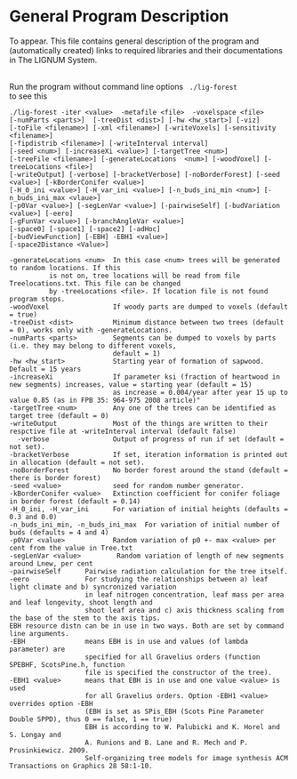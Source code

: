 # General Program Description

To appear. This file contains general description of the program and (automatically created) 
links to required libraries and their documentations in The LIGNUM System.
<br> <br>

Run the program without command line options <CODE> ./lig-forest </CODE> to see this

    ./lig-forest -iter <value>  -metafile <file>  -voxelspace <file>
    [-numParts <parts>]  [-treeDist <dist>] [-hw <hw_start>] [-viz]
    [-toFile <filename>] [-xml <filename>] [-writeVoxels] [-sensitivity <filename>]
    [-fipdistrib <filename>] [-writeInterval interval]
    [-seed <num>] [-increaseXi <value>] [-targetTree <num>]
    [-treeFile <filename>] [-generateLocations  <num>] [-woodVoxel] [-treeLocations <file>]
    [-writeOutput] [-verbose] [-bracketVerbose] [-noBorderForest] [-seed <value>] [-kBorderConifer <value>]
    [-H_0_ini <value>] [-H_var_ini <value>] [-n_buds_ini_min <num>] [-n_buds_ini_max <vlaue>]
    [-p0Var <value>] [-segLenVar <value>] [-pairwiseSelf] [-budVariation <value>] [-eero]
    [-gFunVar <value>] [-branchAngleVar <value>]
    [-space0] [-space1] [-space2] [-adHoc]
    [-budViewFunction] [-EBH] -EBH1 <value>]
    [-space2Distance <Value>]
    
    -generateLocations <num>  In this case <num> trees will be generated to random locations. If this
              is not on, tree locations will be read from file Treelocations.txt. This file can be changed
              by -treeLocations <file>. If location file is not found program stops.
    -woodVoxel                If woody parts are dumped to voxels (default = true)
    -treeDist <dist>          Minimum distance between two trees (default = 0), works only with -generateLocations.  
    -numParts <parts>         Segments can be dumped to voxels by parts (i.e. they may belong to different voxels,
                              default = 1)
    -hw <hw_start>            Starting year of formation of sapwood. Default = 15 years
    -increaseXi               If parameter ksi (fraction of heartwood in new segments) increases, value = starting year (default = 15)
                              as increase = 0.004/year after year 15 up to value 0.85 (as in FPB 35: 964-975 2008 article)"
    -targetTree <num>         Any one of the trees can be identified as target tree (default = 0)
    -writeOutput              Most of the things are written to their respctive file at -writeInterval interval (default false)
      -verbose                Output of progress of run if set (default = not set).
    -bracketVerbose           If set, iteration information is printed out in allocation (default = not set).
    -noBorderForest           No border forest around the stand (default = there is border forest)
    -seed <value>             seed for random number generator.
    -kBorderConifer <value>   Extinction coefficient for conifer foliage in border forest (default = 0.14)
    -H_0_ini, -H_var_ini      For variation of initial heights (defaults = 0.3 and 0.0)
    -n_buds_ini_min, -n_buds_ini_max  For variation of initial number of buds (defaults = 4 and 4)
    -p0Var <value>            Random variation of p0 +- max <value> per cent from the value in Tree.txt
    -segLenVar <value>         Random variation of length of new segments around Lnew, per cent
    -pairwiseSelf      Pairwise radiation calculation for the tree itself.
    -eero              For studying the relationships between a) leaf light climate and b) syncronized variation
                       in leaf nitrogen concentration, leaf mass per area and leaf longevity, shoot length and
                       shoot leaf area and c) axis thickness scaling from the base of the stem to the axis tips.
    EBH resource distn can be in use in two ways. Both are set by command line arguments.
    -EBH               means EBH is in use and values (of lambda parameter) are
                       specified for all Gravelius orders (function SPEBHF, ScotsPine.h, function
                       file is specified the constructor of the tree).
    -EBH1 <value>      means that EBH is in use and one value <value> is used
                       for all Gravelius orders. Option -EBH1 <value> overrides option -EBH
                       (EBH is set as SPis_EBH (Scots Pine Parameter Double SPPD), thus 0 == false, 1 == true)
                       EBH is according to W. Palubicki and K. Horel and S. Longay and
                       A. Runions and B. Lane and R. Mech and P. Prusinkiewicz. 2009.
                       Self-organizing tree models for image synthesis ACM Transactions on Graphics 28 58:1-10.



